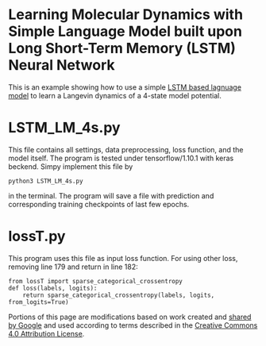 # Learning Molecular Dynamics with Simple Language Model built upon Long Short-Term Memory (LSTM) Neural Network
This is an example showing how to use a simple [LSTM based lagnuage model](https://www.tensorflow.org/tutorials/text/text_generation) to learn a Langevin dynamics of a 4-state model potential.

# LSTM_LM_4s.py
This file contains all settings, data preprocessing, loss function, and the model itself. The program is tested under tensorflow/1.10.1 with keras beckend. Simpy implement this file by
```
python3 LSTM_LM_4s.py
```
in the terminal. The program will save a file with prediction and corresponding training checkpoints of last few epochs.
# lossT.py
This program uses this file as input loss function.
For using other loss, removing line 179 and return in line 182:
```
from lossT import sparse_categorical_crossentropy
def loss(labels, logits):
    return sparse_categorical_crossentropy(labels, logits, from_logits=True)
```

Portions of this page are modifications based on work created and [shared by Google](https://developers.google.com/terms/site-policies) and used according to terms described in the [Creative Commons 4.0 Attribution License](https://creativecommons.org/licenses/by/4.0/).
